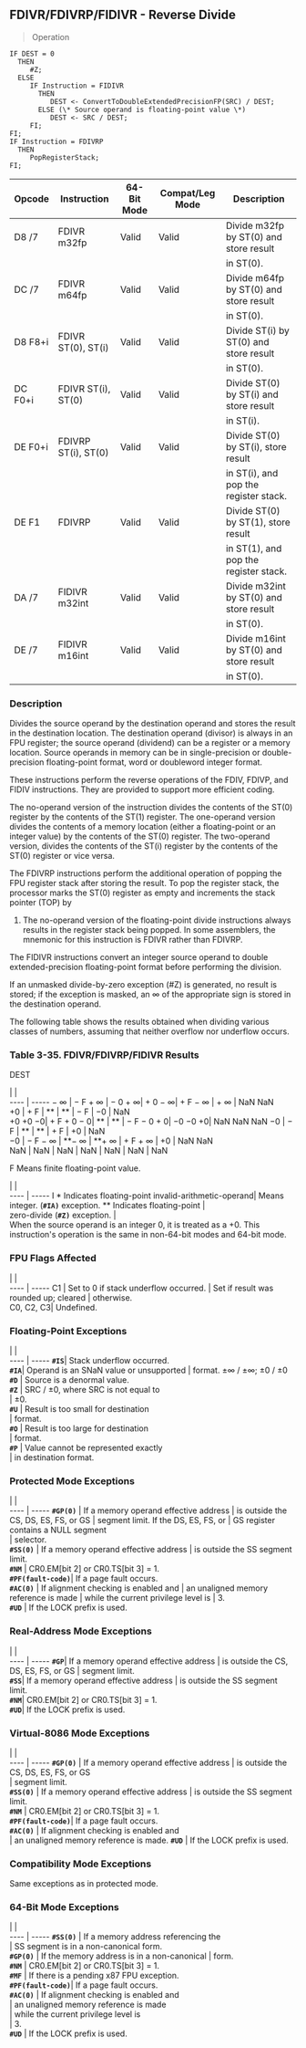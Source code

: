 ## FDIVR/FDIVRP/FIDIVR - Reverse Divide

> Operation

``` slim
IF DEST = 0
  THEN
     #Z;
  ELSE
     IF Instruction = FIDIVR
       THEN
          DEST <- ConvertToDoubleExtendedPrecisionFP(SRC) / DEST;
       ELSE (\* Source operand is floating-point value \*)
          DEST <- SRC / DEST;
     FI;
FI;
IF Instruction = FDIVRP
  THEN
     PopRegisterStack;
FI;

```

 Opcode | Instruction        | 64-Bit Mode| Compat/Leg Mode| Description                            
 ---  | --- | --- | --- | ---
 D8 /7  | FDIVR m32fp        | Valid      | Valid          | Divide m32fp by ST(0) and store result 
        |                    |            |                | in ST(0).                              
 DC /7  | FDIVR m64fp        | Valid      | Valid          | Divide m64fp by ST(0) and store result 
        |                    |            |                | in ST(0).                              
 D8 F8+i| FDIVR ST(0), ST(i) | Valid      | Valid          | Divide ST(i) by ST(0) and store result 
        |                    |            |                | in ST(0).                              
 DC F0+i| FDIVR ST(i), ST(0) | Valid      | Valid          | Divide ST(0) by ST(i) and store result 
        |                    |            |                | in ST(i).                              
 DE F0+i| FDIVRP ST(i), ST(0)| Valid      | Valid          | Divide ST(0) by ST(i), store result    
        |                    |            |                | in ST(i), and pop the register stack.  
 DE F1  | FDIVRP             | Valid      | Valid          | Divide ST(0) by ST(1), store result    
        |                    |            |                | in ST(1), and pop the register stack.  
 DA /7  | FIDIVR m32int      | Valid      | Valid          | Divide m32int by ST(0) and store result
        |                    |            |                | in ST(0).                              
 DE /7  | FIDIVR m16int      | Valid      | Valid          | Divide m16int by ST(0) and store result
        |                    |            |                | in ST(0).                              

### Description
Divides the source operand by the destination operand and stores the result
in the destination location. The destination operand (divisor) is always in
an FPU register; the source operand (dividend) can be a register or a memory
location. Source operands in memory can be in single-precision or double-precision
floating-point format, word or doubleword integer format.

These instructions perform the reverse operations of the FDIV, FDIVP, and FIDIV
instructions. They are provided to support more efficient coding.

The no-operand version of the instruction divides the contents of the ST(0)
register by the contents of the ST(1) register. The one-operand version divides
the contents of a memory location (either a floating-point or an integer value)
by the contents of the ST(0) register. The two-operand version, divides the
contents of the ST(i) register by the contents of the ST(0) register or vice
versa.

The FDIVRP instructions perform the additional operation of popping the FPU
register stack after storing the result. To pop the register stack, the processor
marks the ST(0) register as empty and increments the stack pointer (TOP) by
1. The no-operand version of the floating-point divide instructions always results
in the register stack being popped. In some assemblers, the mnemonic for this
instruction is FDIVR rather than FDIVRP.

The FIDIVR instructions convert an integer source operand to double extended-precision
floating-point format before performing the division.

If an unmasked divide-by-zero exception (#Z) is generated, no result is stored;
if the exception is masked, an ∞ of the appropriate sign is stored in the destination
operand.

The following table shows the results obtained when dividing various classes
of numbers, assuming that neither overflow nor underflow occurs.


### Table 3-35. FDIVR/FDIVRP/FIDIVR Results
DEST

   | |  
---- | -----
 − ∞     | − F + ∞    | − 0 + ∞| + 0 − ∞| + F − ∞    | + ∞     | NaN NaN    
 +0      | + F        | \*\*     | \*\*     | − F        | −0      | NaN        
 +0 +0 −0| + F + 0 − 0| \*\*     | \*\*     | − F − 0 + 0| −0 −0 +0| NaN NaN NaN
 −0      | − F        | \*\*     | \*\*     | + F        | +0      | NaN        
 −0      | − F − ∞    | \*\*− ∞  | \*\*+ ∞  | + F + ∞    | +0      | NaN NaN    
 NaN     | NaN        | NaN    | NaN    | NaN        | NaN     | NaN        
<aside class="notification">
F Means finite floating-point value.
</aside>

   | |  
---- | -----
 I \* Indicates floating-point invalid-arithmetic-operand| Means integer.
 (**``#IA)``** exception. \*\* Indicates floating-point           |               
 zero-divide (**``#Z)``** exception.                            |               
When the source operand is an integer 0, it is treated as a +0. This instruction's
operation is the same in non-64-bit modes and 64-bit mode.



### FPU Flags Affected
   | |  
---- | -----
 C1        | Set to 0 if stack underflow occurred.
           | Set if result was rounded up; cleared
           | otherwise.                           
 C0, C2, C3| Undefined.                           

### Floating-Point Exceptions
   | |  
---- | -----
 **``#IS``**| Stack underflow occurred.              
 **``#IA``**| Operand is an SNaN value or unsupported
    | format. ±∞ / ±∞; ±0 / ±0               
 **``#D``** | Source is a denormal value.            
 **``#Z``** | SRC / ±0, where SRC is not equal to    
    | ±0.                                    
 **``#U``** | Result is too small for destination    
    | format.                                
 **``#O``** | Result is too large for destination    
    | format.                                
 **``#P``** | Value cannot be represented exactly    
    | in destination format.                 

### Protected Mode Exceptions
   | |  
---- | -----
 **``#GP(0)``**         | If a memory operand effective address
                | is outside the CS, DS, ES, FS, or GS 
                | segment limit. If the DS, ES, FS, or 
                | GS register contains a NULL segment  
                | selector.                            
 **``#SS(0)``**         | If a memory operand effective address
                | is outside the SS segment limit.     
 **``#NM``**            | CR0.EM[bit 2] or CR0.TS[bit 3] = 1.  
 **``#PF(fault-code)``**| If a page fault occurs.              
 **``#AC(0)``**         | If alignment checking is enabled and 
                | an unaligned memory reference is made
                | while the current privilege level is 
                | 3.                                   
 **``#UD``**            | If the LOCK prefix is used.          

### Real-Address Mode Exceptions
   | |  
---- | -----
 **``#GP``**| If a memory operand effective address
    | is outside the CS, DS, ES, FS, or GS 
    | segment limit.                       
 **``#SS``**| If a memory operand effective address
    | is outside the SS segment limit.     
 **``#NM``**| CR0.EM[bit 2] or CR0.TS[bit 3] = 1.  
 **``#UD``**| If the LOCK prefix is used.          

### Virtual-8086 Mode Exceptions
   | |  
---- | -----
 **``#GP(0)``**         | If a memory operand effective address 
                | is outside the CS, DS, ES, FS, or GS  
                | segment limit.                        
 **``#SS(0)``**         | If a memory operand effective address 
                | is outside the SS segment limit.      
 **``#NM``**            | CR0.EM[bit 2] or CR0.TS[bit 3] = 1.   
 **``#PF(fault-code)``**| If a page fault occurs.               
 **``#AC(0)``**         | If alignment checking is enabled and  
                | an unaligned memory reference is made.
 **``#UD``**            | If the LOCK prefix is used.           

### Compatibility Mode Exceptions
Same exceptions as in protected mode.


### 64-Bit Mode Exceptions
   | |  
---- | -----
 **``#SS(0)``**         | If a memory address referencing the        
                | SS segment is in a non-canonical form.     
 **``#GP(0)``**         | If the memory address is in a non-canonical
                | form.                                      
 **``#NM``**            | CR0.EM[bit 2] or CR0.TS[bit 3] = 1.        
 **``#MF``**            | If there is a pending x87 FPU exception.   
 **``#PF(fault-code)``**| If a page fault occurs.                    
 **``#AC(0)``**         | If alignment checking is enabled and       
                | an unaligned memory reference is made      
                | while the current privilege level is       
                | 3.                                         
 **``#UD``**            | If the LOCK prefix is used.                
